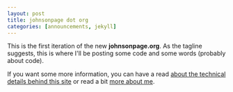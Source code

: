 ```yaml
---
layout: post
title: johnsonpage dot org
categories: [announcements, jekyll]
---
```

This is the first iteration of the new __johnsonpage.org__. As the tagline suggests, this is where I'll be posting some code and some words (probably about code).

If you want some more information, you can have a read [about the technical details behind this site](/colophon) or read a bit [more about me](/about).
